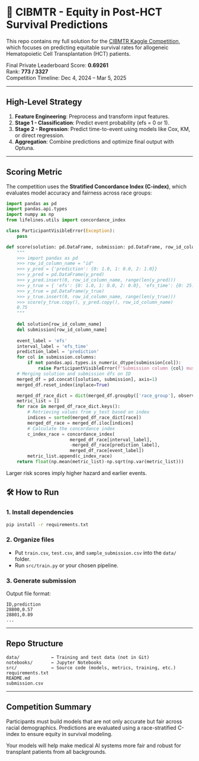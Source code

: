 # 🧬 CIBMTR - Equity in Post-HCT Survival Predictions

This repo contains my full solution for the [CIBMTR Kaggle Competition](https://www.kaggle.com/competitions/equity-post-HCT-survival-predictions), which focuses on predicting equitable survival rates for allogeneic Hematopoietic Cell Transplantation (HCT) patients.

Final Private Leaderboard Score: **0.69261**  
Rank: **773 / 3327**  
Competition Timeline: Dec 4, 2024 – Mar 5, 2025

---

## High-Level Strategy

1. **Feature Engineering**: Preprocess and transform input features.
2. **Stage 1 - Classification**: Predict event probability (efs = 0 or 1).
3. **Stage 2 - Regression**: Predict time-to-event using models like Cox, KM, or direct regression.
4. **Aggregation**: Combine predictions and optimize final output with Optuna.

---

## Scoring Metric

The competition uses the **Stratified Concordance Index (C-index)**, which evaluates model accuracy and fairness across race groups:

```python
import pandas as pd
import pandas.api.types
import numpy as np
from lifelines.utils import concordance_index

class ParticipantVisibleError(Exception):
    pass

def score(solution: pd.DataFrame, submission: pd.DataFrame, row_id_column_name: str) -> float:
    """
    >>> import pandas as pd
    >>> row_id_column_name = "id"
    >>> y_pred = {'prediction': {0: 1.0, 1: 0.0, 2: 1.0}}
    >>> y_pred = pd.DataFrame(y_pred)
    >>> y_pred.insert(0, row_id_column_name, range(len(y_pred)))
    >>> y_true = { 'efs': {0: 1.0, 1: 0.0, 2: 0.0}, 'efs_time': {0: 25.1234,1: 250.1234,2: 2500.1234}, 'race_group': {0: 'race_group_1', 1: 'race_group_1', 2: 'race_group_1'}}
    >>> y_true = pd.DataFrame(y_true)
    >>> y_true.insert(0, row_id_column_name, range(len(y_true)))
    >>> score(y_true.copy(), y_pred.copy(), row_id_column_name)
    0.75
    """
    
    del solution[row_id_column_name]
    del submission[row_id_column_name]
    
    event_label = 'efs'
    interval_label = 'efs_time'
    prediction_label = 'prediction'
    for col in submission.columns:
        if not pandas.api.types.is_numeric_dtype(submission[col]):
            raise ParticipantVisibleError(f'Submission column {col} must be a number')
    # Merging solution and submission dfs on ID
    merged_df = pd.concat([solution, submission], axis=1)
    merged_df.reset_index(inplace=True)

    merged_df_race_dict = dict(merged_df.groupby(['race_group'], observed=True).groups)
    metric_list = []
    for race in merged_df_race_dict.keys():
        # Retrieving values from y_test based on index
        indices = sorted(merged_df_race_dict[race])
        merged_df_race = merged_df.iloc[indices]
        # Calculate the concordance index
        c_index_race = concordance_index(
                        merged_df_race[interval_label],
                        -merged_df_race[prediction_label], 
                        merged_df_race[event_label])
        metric_list.append(c_index_race)
    return float(np.mean(metric_list)-np.sqrt(np.var(metric_list)))
```
Larger risk scores imply higher hazard and earlier events.

## 🛠 How to Run

### 1. Install dependencies

```bash
pip install -r requirements.txt
```

### 2. Organize files

- Put `train.csv`, `test.csv`, and `sample_submission.csv` into the `data/` folder.
- Run `src/train.py` or your chosen pipeline.

### 3. Generate submission

Output file format:

```
ID,prediction
28800,0.57
28801,0.89
...
```

---

## Repo Structure

```
data/            ← Training and test data (not in Git)
notebooks/       ← Jupyter Notebooks
src/             ← Source code (models, metrics, training, etc.)
requirements.txt
README.md
submission.csv   
```

---

## Competition Summary

Participants must build models that are not only accurate but fair across racial demographics. Predictions are evaluated using a race-stratified C-index to ensure equity in survival modeling.

Your models will help make medical AI systems more fair and robust for transplant patients from all backgrounds.
